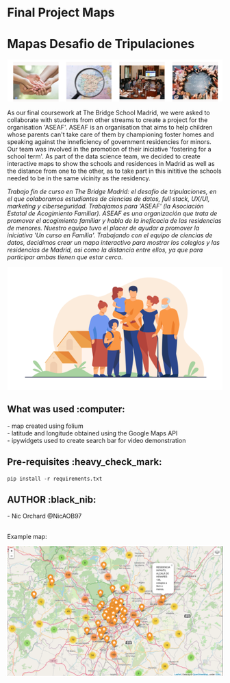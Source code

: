 # Final Project Maps
# Mapas Desafio de Tripulaciones

![ASEAF](./src/images/ASEAF.png?raw=true "ASEAF") 

As our final coursework at The Bridge School Madrid, we were asked to collaborate with students from other streams to create a project for the organisation 'ASEAF'. ASEAF is an organisation that aims to help children whose parents can't take care of them by championing foster homes and speaking against the inneficiency of government residencies for minors. Our team was involved in the promotion of their iniciative 'fostering for a school term'. As part of the data science team, we decided to create interactive maps to show the schools and residences in Madrid as well as the distance from one to the other, as to take part in this inititive the schools needed to be in the same vicinity as the residency. <br>


<em>Trabajo fin de curso en The Bridge Madrid: el desafio de tripulaciones, en el que colaboramos estudiantes de ciencias de datos, full stack, UX/UI, marketing y ciberseguridad. Trabajamos para 'ASEAF' (la Asociación Estatal de Acogimiento Familiar). ASEAF es una organización que trata de promover el acogimiento familiar y habla de la ineficacia de las residencias de menores. Nuestro equipo tuvo el placer de ayudar a promover la iniciativa 'Un curso en Familia'. Trabajando con el equipo de ciencias de datos, decidimos crear un mapa interactivo para mostrar los colegios y las residencias de Madrid, asi como la distancia entre ellos, ya que para participar ambas tienen que estar cerca.  </em> 

![Familia](./src/images/familia.png?raw=true "Familia") 

<h2>What was used :computer: </h2>
- map created using folium <br>
- latitude and longitude obtained using the Google Maps API <br>
- ipywidgets used to create search bar for video demonstration

<h2>Pre-requisites :heavy_check_mark: </h2>

```
pip install -r requirements.txt 
```

<h2>AUTHOR :black_nib: </h2>
- Nic Orchard @NicAOB97
<br><br>

Example map:

![Mapa](./src/images/map_ex.png?raw=true "Ejemplo del mapa creado con clusters y etiquetas") 
